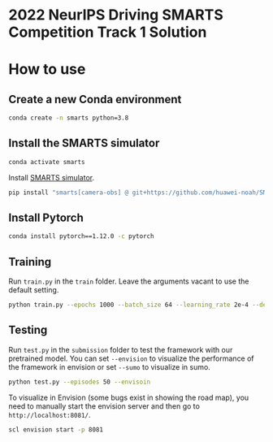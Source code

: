 # 2022 NeurIPS Driving SMARTS Competition Track 1 Solution

# How to use

## Create a new Conda environment
```bash
conda create -n smarts python=3.8
```

## Install the SMARTS simulator
```bash
conda activate smarts
```

Install [SMARTS simulator](https://github.com/huawei-noah/SMARTS).
```bash
pip install "smarts[camera-obs] @ git+https://github.com/huawei-noah/SMARTS.git@comp-1"
```

## Install Pytorch
```bash
conda install pytorch==1.12.0 -c pytorch
```

## Training
Run `train.py` in the `train` folder. Leave the arguments vacant to use the default setting.
```bash
python train.py --epochs 1000 --batch_size 64 --learning_rate 2e-4 --device cuda
```

## Testing
Run `test.py` in the `submission` folder to test the framework with our pretrained model. You can set `--envision` to visualize the performance of the framework in envision or set `--sumo` to visualize in sumo.
```bash
python test.py --episodes 50 --envisoin
```
To visualize in Envision (some bugs exist in showing the road map), you need to manually start the envision server and then go to `http://localhost:8081/`.
```bash
scl envision start -p 8081
```
